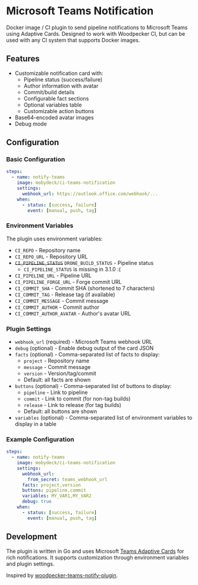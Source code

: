# Microsoft Teams Notification 

Docker image / CI plugin to send pipeline notifications to Microsoft Teams using Adaptive Cards. Designed to work with Woodpecker CI, but can be used with any CI system that supports Docker images.

## Features

- Customizable notification card with:
  - Pipeline status (success/failure)
  - Author information with avatar
  - Commit/build details
  - Configurable fact sections
  - Optional variables table
  - Customizable action buttons
- Base64-encoded avatar images
- Debug mode

## Configuration

### Basic Configuration

```yaml
steps:
  - name: notify-teams
    image: mobydeck/ci-teams-notification
    settings:
      webhook_url: https://outlook.office.com/webhook/...
    when:
      - status: [success, failure]
        event: [manual, push, tag]
```

### Environment Variables

The plugin uses environment variables:

- `CI_REPO` - Repository name
- `CI_REPO_URL` - Repository URL
- ~~`CI_PIPELINE_STATUS`~~ `DRONE_BUILD_STATUS` - Pipeline status
  * `CI_PIPELINE_STATUS` is missing in 3.1.0 :(
- `CI_PIPELINE_URL` - Pipeline URL
- `CI_PIPELINE_FORGE_URL` - Forge commit URL
- `CI_COMMIT_SHA` - Commit SHA (shortened to 7 characters)
- `CI_COMMIT_TAG` - Release tag (if available)
- `CI_COMMIT_MESSAGE` - Commit message
- `CI_COMMIT_AUTHOR` - Commit author
- `CI_COMMIT_AUTHOR_AVATAR` - Author's avatar URL



### Plugin Settings

- `webhook_url` (required) - Microsoft Teams webhook URL
- `debug` (optional) - Enable debug output of the card JSON
- `facts` (optional) - Comma-separated list of facts to display:
  - `project` - Repository name
  - `message` - Commit message
  - `version` - Version/tag/commit
  - Default: all facts are shown
- `buttons` (optional) - Comma-separated list of buttons to display:
  - `pipeline` - Link to pipeline
  - `commit` - Link to commit (for non-tag builds)
  - `release` - Link to release (for tag builds)
  - Default: all buttons are shown
- `variables` (optional) - Comma-separated list of environment variables to display in a table

### Example Configuration

```yaml
steps:
  - name: notify-teams
    image: mobydeck/ci-teams-notification
    settings:
      webhook_url:
        from_secret: teams_webhook_url
      facts: project,version
      buttons: pipeline,commit
      variables: MY_VAR1,MY_VAR2
      debug: true
    when:
      - status: [success, failure]
        event: [manual, push, tag]
```

## Development

The plugin is written in Go and uses Microsoft [Teams Adaptive Cards](https://adaptivecards.io/designer/) for rich notifications. It supports customization through environment variables and plugin settings.

Inspired by [woodpecker-teams-notify-plugin](https://github.com/GECO-IT/woodpecker-plugin-teams-notify).